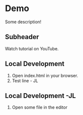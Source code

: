 # Demo

Some description!

## Subheader

Watch tutorial on YouTube.

## Local Development

1. Open index.html in your browser.
2. Test line - JL


## Local Development -JL

1. Open some file in the editor
